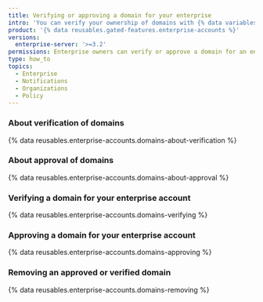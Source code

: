 ```yaml
---
title: Verifying or approving a domain for your enterprise
intro: 'You can verify your ownership of domains with {% data variables.product.company_short %} to confirm the identity of organizations owned by your enterprise account. You can also approve domains where organization members can receive email notifications.'
product: '{% data reusables.gated-features.enterprise-accounts %}'
versions:
  enterprise-server: '>=3.2'
permissions: Enterprise owners can verify or approve a domain for an enterprise account.
type: how_to
topics:
  - Enterprise
  - Notifications
  - Organizations
  - Policy
---
```


### About verification of domains

{% data reusables.enterprise-accounts.domains-about-verification %}

### About approval of domains

{% data reusables.enterprise-accounts.domains-about-approval %}

### Verifying a domain for your enterprise account

{% data reusables.enterprise-accounts.domains-verifying %}

### Approving a domain for your enterprise account

{% data reusables.enterprise-accounts.domains-approving %}

### Removing an approved or verified domain

{% data reusables.enterprise-accounts.domains-removing %}
